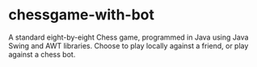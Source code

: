 # chessgame-with-bot
A standard eight-by-eight Chess game, programmed in Java using Java Swing and AWT libraries. Choose to play locally against a friend, or play against a chess bot.
